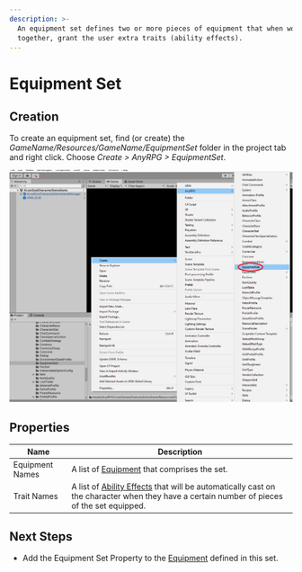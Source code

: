 ```yaml
---
description: >-
  An equipment set defines two or more pieces of equipment that when worn
  together, grant the user extra traits (ability effects).
---
```


# Equipment Set

## Creation

To create an equipment set, find (or create) the _GameName/Resources/GameName/EquipmentSet_ folder in the project tab and right click.  Choose _Create > AnyRPG > EquipmentSet_.

![](<../.gitbook/assets/image (1) (1).png>)



## Properties

| Name            | Description                                                                                                                                                   |
| --------------- | ------------------------------------------------------------------------------------------------------------------------------------------------------------- |
| Equipment Names | A list of [Equipment](items/equipment.md) that comprises the set.                                                                                             |
| Trait Names     | A list of [Ability Effects](ability-effects/) that will be automatically cast on the character when they have a certain number of pieces of the set equipped. |

## Next Steps

* Add the Equipment Set Property to the [Equipment](items/equipment.md) defined in this set.
